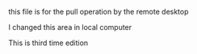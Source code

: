 this file is for the pull operation by the remote desktop

I changed this area in local computer

This is third time edition
